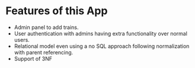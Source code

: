 # Features of this App

- Admin panel to add trains.
- User authentication with admins having extra functionality over normal users.
- Relational model even using a no SQL approach following normalization with parent referencing.
- Support of 3NF
